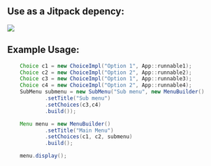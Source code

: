 ## Use as a Jitpack depency:

[![](https://jitpack.io/v/MateusAlvarenga/menuBuilder.svg)](https://jitpack.io/#MateusAlvarenga/menuBuilder)

## Example Usage:

```java
    Choice c1 = new ChoiceImpl("Option 1", App::runnable1);
    Choice c2 = new ChoiceImpl("Option 2", App::runnable2);
    Choice c3 = new ChoiceImpl("Option 1", App::runnable3);
    Choice c4 = new ChoiceImpl("Option 2", App::runnable4);
    SubMenu submenu = new SubMenu("Sub menu", new MenuBuilder()
            .setTitle("Sub menu")
            .setChoices(c3,c4)
            .build());

    Menu menu = new MenuBuilder()
            .setTitle("Main Menu")
            .setChoices(c1, c2, submenu)
            .build();

    menu.display();

```
